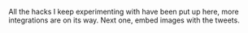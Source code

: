All the hacks I keep experimenting with have been put up here, more integrations are on its way. 
Next one, embed images with the tweets.
